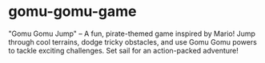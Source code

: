 # gomu-gomu-game
"Gomu Gomu Jump" – A fun, pirate-themed game inspired by Mario! Jump through cool terrains, dodge tricky obstacles, and use Gomu Gomu powers to tackle exciting challenges. Set sail for an action-packed adventure!
